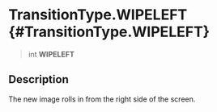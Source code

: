 TransitionType.WIPELEFT {#TransitionType.WIPELEFT}
=======================

> int **WIPELEFT**

Description
-----------

The new image rolls in from the right side of the screen.
